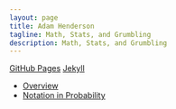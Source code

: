 ```yaml
---
layout: page
title: Adam Henderson
tagline: Math, Stats, and Grumbling
description: Math, Stats, and Grumbling
---
```


[GitHub Pages](http://pages.github.com)
[Jekyll](http://jekyllrb.com/)


- [Overview](pages/overview.html)
- [Notation in Probability](pages/test.html)

